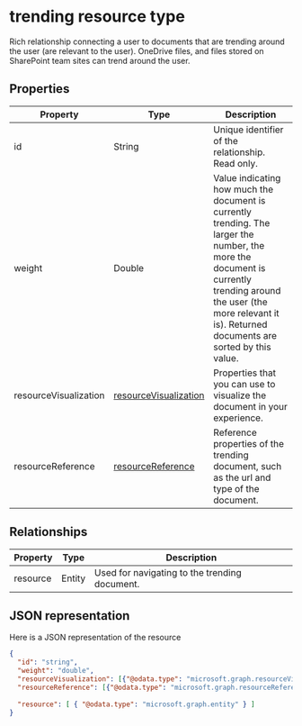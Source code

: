 # trending resource type

Rich relationship connecting a user to documents that are trending around the user (are relevant to the user). OneDrive files, and files stored on SharePoint team sites can trend around the user.

## Properties

| Property      | Type          	 				| Description  |
| ------------- |---------------	 				| -------------|
| id      				| String	 				| Unique identifier of the relationship. Read only. 	   |
| weight     			| Double     				| Value indicating how much the document is currently trending. The larger the number, the more the document is currently trending around the user (the more relevant it is). Returned documents are sorted by this value.  |
| resourceVisualization | [resourceVisualization](insights_resourcevisualization.md)   	| Properties that you can use to visualize the document in your experience. |
| resourceReference     | [resourceReference](insights_resourceveference.md)  		| Reference properties of the trending document, such as the url and type of the document. |


## Relationships

| Property      | Type          | Description  |
| ------------- |---------------| -------------|
| resource    	| Entity		| Used for navigating to the trending document. |

## JSON representation

Here is a JSON representation of the resource

```json
{
  "id": "string",
  "weight": "double",
  "resourceVisualization": [{"@odata.type": "microsoft.graph.resourceVisualization"}],
  "resourceReference": [{"@odata.type": "microsoft.graph.resourceReference"}],
  
  "resource": [ { "@odata.type": "microsoft.graph.entity" } ]
}
```